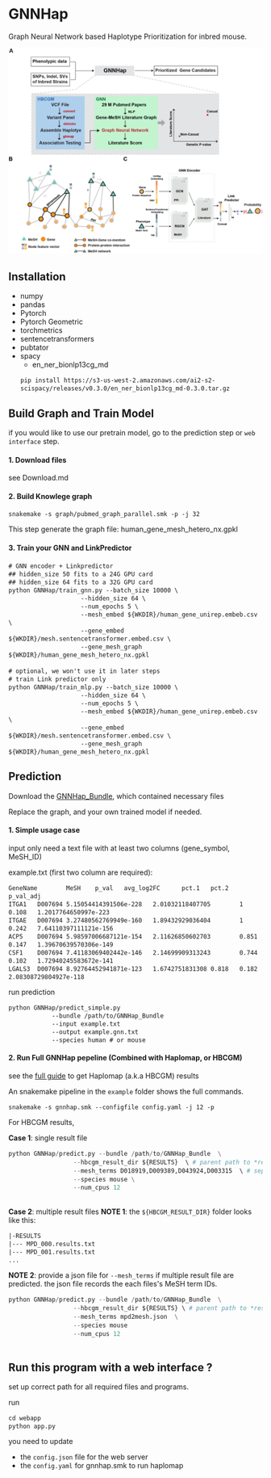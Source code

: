# GNNHap
Graph Neural Network based Haplotype Prioritization for inbred mouse.


![GNNHap](./GNNHap.jpg)

## Installation
- numpy
- pandas
- Pytorch
- Pytorch Geometric
- torchmetrics
- sentencetransformers
- pubtator
- spacy
    - en_ner_bionlp13cg_md
    ```shell
    pip install https://s3-us-west-2.amazonaws.com/ai2-s2-scispacy/releases/v0.3.0/en_ner_bionlp13cg_md-0.3.0.tar.gz
    ```


## Build Graph and Train Model

if you would like to use our pretrain model, go to the prediction step or `web interface` step.

#### 1. Download files

see Download.md
#### 2. Build Knowlege graph
```shell
snakemake -s graph/pubmed_graph_parallel.smk -p -j 32
```
This step generate the graph file: human_gene_mesh_hetero_nx.gpkl

#### 3. Train your GNN and LinkPredictor
```shell
# GNN encoder + Linkpredictor
## hidden_size 50 fits to a 24G GPU card
## hidden_size 64 fits to a 32G GPU card
python GNNHap/train_gnn.py --batch_size 10000 \
                    --hidden_size 64 \
                    --num_epochs 5 \
                    --mesh_embed ${WKDIR}/human_gene_unirep.embeb.csv \
                    --gene_embed ${WKDIR}/mesh.sentencetransformer.embed.csv \
                    --gene_mesh_graph ${WKDIR}/human_gene_mesh_hetero_nx.gpkl

# optional, we won't use it in later steps
# train Link predictor only
python GNNHap/train_mlp.py --batch_size 10000 \
                    --hidden_size 64 \
                    --num_epochs 5 \
                    --mesh_embed ${WKDIR}/human_gene_unirep.embeb.csv \
                    --gene_embed ${WKDIR}/mesh.sentencetransformer.embed.csv \
                    --gene_mesh_graph ${WKDIR}/human_gene_mesh_hetero_nx.gpkl
```

## Prediction

Download the [GNNHap_Bundle](https://doi.org/10.5281/zenodo.6463988), which contained necessary files 

Replace the graph, and your own trained model if needed.

#### 1. Simple usage case
input only need a text file with at least two columns (gene_symbol, MeSH_ID)

example.txt (first two column are required):
```
GeneName        MeSH    p_val   avg_log2FC      pct.1   pct.2   p_val_adj
ITGA1   D007694 5.15054414391506e-228   2.01032118407705        1       0.108   1.2017764650997e-223
ITGAE   D007694 3.27480562769949e-160   1.89432929036404        1       0.242   7.64110397111121e-156
ACP5    D007694 5.98597006687121e-154   2.11626850602703        0.851   0.147   1.39670639570306e-149
CSF1    D007694 7.41183069402442e-146   2.14699909313243        0.744   0.102   1.72940245583672e-141
LGALS3  D007694 8.92764452941871e-123   1.6742751831308 0.818   0.182   2.08308729804927e-118

```
run prediction
```shell
python GNNHap/predict_simple.py 
            --bundle /path/to/GNNHap_Bundle 
            --input example.txt 
            --output example.gnn.txt
            --species human # or mouse
```


#### 2. Run Full GNNHap pepeline (Combined with Haplomap, or HBCGM)

see the [full guide](https://github.com/zqfang/haplomap) to get Haplomap (a.k.a HBCGM) results

An snakemake pipeline in the `example` folder shows the full commands.

```shell
snakemake -s gnnhap.smk --configfile config.yaml -j 12 -p
```

For HBCGM results,

**Case 1**: single result file
```python
python GNNHap/predict.py --bundle /path/to/GNNHap_Bundle  \
                  --hbcgm_result_dir ${RESULTS}  \ # parent path to *results.txt
                  --mesh_terms D018919,D009389,D043924,D003315  \ # separate each term with comma
                  --species mouse \
                  --num_cpus 12
            
```

**Case 2**: multiple result files
**NOTE 1**: the `${HBCGM_RESULT_DIR}`  folder looks like this:
``` 
|-RESULTS
|--- MPD_000.results.txt
|--- MPD_001.results.txt
...
```

**NOTE 2**: provide a json file for `--mesh_terms` if multiple result file are predicted.
the json file records the each files's MeSH term IDs.

```python
python GNNHap/predict.py --bundle /path/to/GNNHap_Bundle  \
                  --hbcgm_result_dir ${RESULTS} \ # parent path to *results.txt
                  --mesh_terms mpd2mesh.json  \
                  --species mouse
                  --num_cpus 12
            
```

## Run this program with a web interface ? 

set up correct path for all required files and programs.

run
```shell
cd webapp
python app.py
```

you need to update 
- the `config.json` file for the web server
- the `config.yaml` for gnnhap.smk to run haplomap

